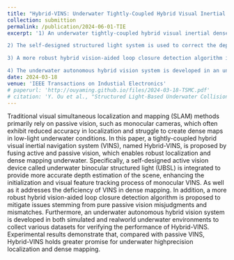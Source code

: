 ```yaml
---
title: "Hybrid-VINS: Underwater Tightly-Coupled Hybrid Visual Inertial Dense SLAM for AUV"
collection: submittion
permalink: /publication/2024-06-01-TIE
excerpt: '1) An underwater tightly-coupled hybrid visual inertial dense SLAM framework, named Hybrid-VINS, is proposed, which is more suitable for underwater scenarios. To the best of our knowledge, this is the first underwater SLAM system to utilize active vision information to assist passive vision.

2) The self-designed structured light system is used to correct the depth measurement of some features during passive vision initialization and tracking, which improves the localization accuracy. In addition, the introduction of the structured light system information realizes the VINS dense mapping, which is very rare underwater.

3) A more robust hybrid vision-aided loop closure detection algorithm is proposed to overcome the inaccuracy of purely passive vision loop factor.

4) The underwater autonomous hybrid vision system is developed in an underwater simulation environment and the real underwater world, respectively, to collect multiple datasets to validate the performance of Hybrid-VINS.'
date: 2024-03-18
venue: 'IEEE Transactions on Industial Electronics'
# paperurl: 'http://ouyaming.github.io/files/2024-03-18-TSMC.pdf'
# citation: 'Y. Ou et al., "Structured Light-Based Underwater Collision-Free Navigation and Dense Mapping System for Refined Exploration in Unknown Dark Environments," in IEEE Transactions on Systems, Man, and Cybernetics: Systems, doi: 10.1109/TSMC.2024.3370917.'
---
```


Traditional visual simultaneous localization and mapping (SLAM) methods primarily rely on passive vision, such as monocular cameras, which often exhibit reduced accuracy in localization and struggle to create dense maps in low-light underwater conditions. In this paper, a tightly-coupled hybrid visual inertial navigation system (VINS), named Hybrid-VINS, is proposed by fusing active and passive vision, which enables robust localization and dense mapping underwater. Specifically, a self-designed active vision device called underwater binocular structured light (UBSL) is integrated to provide more accurate depth estimation of the scene, enhancing the initialization and visual feature tracking process of monocular VINS. As well as it addresses the deficiency of VINS in dense mapping. In addition, a more robust hybrid vision-aided loop closure detection algorithm is proposed to mitigate issues stemming from pure passive vision misjudgments and mismatches. Furthermore, an underwater autonomous hybrid vision system is developed in both simulated and realworld underwater environments to collect various datasets for verifying the performance of Hybrid-VINS. Experimental results demonstrate that, compared with passive VINS, Hybrid-VINS holds greater promise for underwater highprecision localization and dense mapping.
